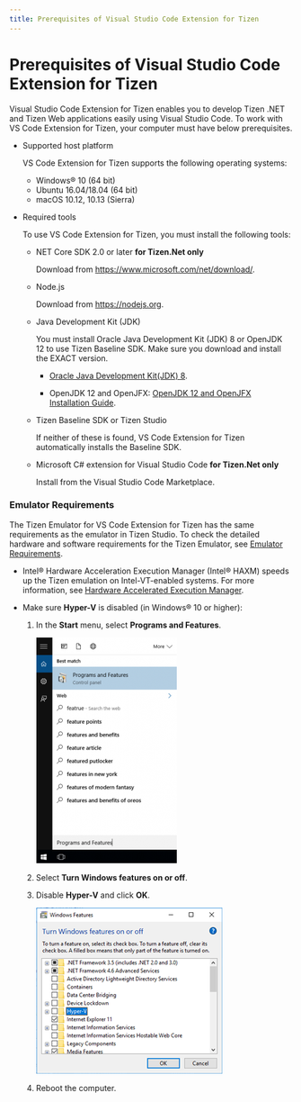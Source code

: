 ```yaml
---
title: Prerequisites of Visual Studio Code Extension for Tizen
---
```

# Prerequisites of Visual Studio Code Extension for Tizen

Visual Studio Code Extension for Tizen enables you to develop Tizen .NET and Tizen Web applications easily using Visual Studio Code. To work with VS Code Extension for Tizen, your computer must have below prerequisites.

- Supported host platform

  VS Code Extension for Tizen supports the following operating systems:

  - Windows&reg; 10 (64 bit)
  - Ubuntu 16.04/18.04 (64 bit)
  - macOS 10.12, 10.13 (Sierra)

- Required tools

  To use VS Code Extension for Tizen, you must install the following tools:

  - NET Core SDK 2.0 or later **for Tizen.Net only**

    Download from <https://www.microsoft.com/net/download/>.

  - Node.js

    Download from <https://nodejs.org>.

  - Java Development Kit (JDK)

    You must install Oracle Java Development Kit (JDK) 8 or OpenJDK 12 to use Tizen Baseline SDK. Make sure you download and install the EXACT version.

    - [Oracle Java Development Kit(JDK) 8](https://www.oracle.com/technetwork/java/javase/downloads/jdk8-downloads-2133151.html).
 
    - OpenJDK 12 and OpenJFX: [OpenJDK 12 and OpenJFX Installation Guide](../tizen-studio/setup/openjdk.md).

  - Tizen Baseline SDK or Tizen Studio

    If neither of these is found, VS Code Extension for Tizen automatically installs the Baseline SDK.

  - Microsoft C\# extension for Visual Studio Code **for Tizen.Net only**

    Install from the Visual Studio Code Marketplace.

### Emulator Requirements

The Tizen Emulator for VS Code Extension for Tizen has the same requirements as the emulator in Tizen Studio. To check the detailed hardware and software requirements for the Tizen Emulator, see [Emulator Requirements](../tizen-studio/setup/prerequisites.md#emulator).

- Intel&reg; Hardware Acceleration Execution Manager (Intel&reg; HAXM) speeds up the Tizen emulation on Intel-VT-enabled systems. For more information, see [Hardware Accelerated Execution Manager](../tizen-studio/setup/hardware-accelerated-execution-manager.md).

- Make sure **Hyper-V** is disabled (in Windows&reg; 10 or higher):
  1. In the **Start** menu, select **Programs and Features**.

     ![Programs and Features](media/cs_prerequisite01-250x401.png)

  2. Select **Turn Windows features on or off**.
  3. Disable **Hyper-V** and click **OK**.

     ![Disable Hyper-V](media/cs_prerequisite-disable-hiperv.png)

  4. Reboot the computer.


